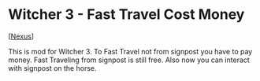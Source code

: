 # Witcher 3 - Fast Travel Cost Money

[[Nexus](https://www.nexusmods.com/witcher3/mods/5001)]

This is mod for Witcher 3. To Fast Travel not from signpost you have to pay money. Fast Traveling from signpost is still free. Also now you can interact with signpost on the horse.